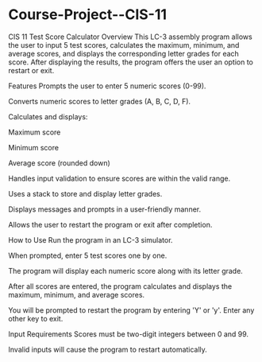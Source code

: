 # Course-Project--CIS-11
CIS 11 Test Score Calculator
Overview
This LC-3 assembly program allows the user to input 5 test scores, calculates the maximum, minimum, and average scores, and displays the corresponding letter grades for each score. After displaying the results, the program offers the user an option to restart or exit.

Features
Prompts the user to enter 5 numeric scores (0-99).

Converts numeric scores to letter grades (A, B, C, D, F).

Calculates and displays:

Maximum score

Minimum score

Average score (rounded down)

Handles input validation to ensure scores are within the valid range.

Uses a stack to store and display letter grades.

Displays messages and prompts in a user-friendly manner.

Allows the user to restart the program or exit after completion.

How to Use
Run the program in an LC-3 simulator.

When prompted, enter 5 test scores one by one.

The program will display each numeric score along with its letter grade.

After all scores are entered, the program calculates and displays the maximum, minimum, and average scores.

You will be prompted to restart the program by entering 'Y' or 'y'. Enter any other key to exit.

Input Requirements
Scores must be two-digit integers between 0 and 99.

Invalid inputs will cause the program to restart automatically.
